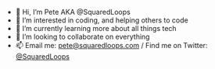 - 👋 Hi, I’m Pete AKA @SquaredLoops
- 👀 I’m interested in coding, and helping others to code
- 🌱 I’m currently learning more about all things tech
- 💞️ I’m looking to collaborate on everything
- 📫 Email me: pete@squaredloops.com / Find me on Twitter: [@SquaredLoops](https://twitter.com/squaredloops)

<!---
SquaredLoops/SquaredLoops is a ✨ special ✨ repository because its `README.md` (this file) appears on your GitHub profile.
You can click the Preview link to take a look at your changes.
--->
